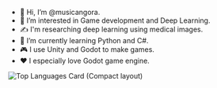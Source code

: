 - 👋 Hi, I’m @musicangora.
- 👀 I’m interested in Game development and Deep Learning.
- ✍️ I'm researching deep learning using medical images.
- 🌱 I’m currently learning Python and C#.
- 🎮 I use Unity and Godot to make games.
- ❤️ I especially love Godot game engine.
<!---
musicangora/musicangora is a ✨ special ✨ repository because its `README.md` (this file) appears on your GitHub profile.
You can click the Preview link to take a look at your changes.
--->
![Top Languages Card (Compact layout)](https://github-readme-stats.vercel.app/api/top-langs/?username=musicangora&layout=compact&hide=jupyter%20notebook&theme=dracula)
